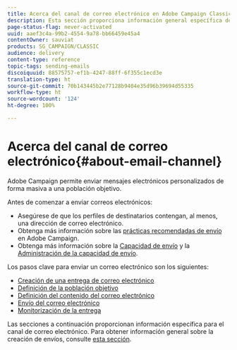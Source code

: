 ```yaml
---
title: Acerca del canal de correo electrónico en Adobe Campaign Classic
description: Esta sección proporciona información general específica del canal de correo electrónico en Adobe Campaign Classic.
page-status-flag: never-activated
uuid: aaef3c4a-99b2-4554-9a78-bb66459e45a4
contentOwner: sauviat
products: SG_CAMPAIGN/CLASSIC
audience: delivery
content-type: reference
topic-tags: sending-emails
discoiquuid: 88575757-ef1b-4247-88ff-6f355c1ecd3e
translation-type: ht
source-git-commit: 70b143445b2e77128b9404e35d96b39694d55335
workflow-type: ht
source-wordcount: '124'
ht-degree: 100%

---
```



# Acerca del canal de correo electrónico{#about-email-channel}

Adobe Campaign permite enviar mensajes electrónicos personalizados de forma masiva a una población objetivo.

Antes de comenzar a enviar correos electrónicos:

* Asegúrese de que los perfiles de destinatarios contengan, al menos, una dirección de correo electrónico.
* Obtenga más información sobre las [prácticas recomendadas de envío](../../delivery/using/delivery-best-practices.md) en Adobe Campaign.
* Obtenga más información sobre la [Capacidad de envío](../../delivery/using/about-deliverability.md) y la [Administración de la capacidad de envío](https://helpx.adobe.com/es/campaign/kb/acc-deliverability.html).

Los pasos clave para enviar un correo electrónico son los siguientes:

* [Creación de una entrega de correo electrónico](../../delivery/using/creating-an-email-delivery.md)
* [Definición de la población objetivo](../../delivery/using/steps-defining-the-target-population.md)
* [Definición del contenido del correo electrónico](../../delivery/using/defining-the-email-content.md)
* [Envío del correo electrónico](../../delivery/using/sending-messages.md)
* [Monitorización de la entrega](../../delivery/using/monitoring-a-delivery.md)

Las secciones a continuación proporcionan información específica para el canal de correo electrónico. Para obtener información general sobre la creación de envíos, consulte [esta sección](../../delivery/using/steps-about-delivery-creation-steps.md).
